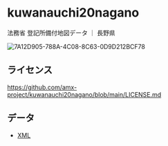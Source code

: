 # kuwanauchi20nagano
法務省 登記所備付地図データ ｜ 長野県

![7A12D905-788A-4C08-8C63-0D9D212BCF78](https://user-images.githubusercontent.com/416977/214225195-ce28d8b0-02d3-4db9-8400-170a74718302.png)

## ライセンス
https://github.com/amx-project/kuwanauchi20nagano/blob/main/LICENSE.md

## データ
* [XML](https://github.com/amx-project/kuwanauchi20nagano/tree/main/xml)
